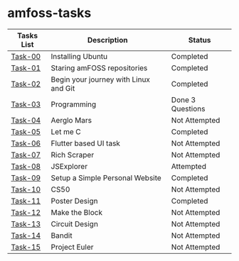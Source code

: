 # amfoss-tasks
**Tasks List**|**Description**|**Status**
--------------|---------------|---------------
[Task-00](https://github.com/0Amruth0/amFoss-tasks/tree/master/task-00)|Installing Ubuntu|Completed
[Task-01](https://github.com/0Amruth0/amFoss-tasks/tree/master/task-01)|Staring amFOSS repositories|Completed
[Task-02](https://github.com/0Amruth0/amFoss-tasks/tree/master/task-02)|Begin your journey with Linux and Git|Completed
[Task-03](https://github.com/0Amruth0/amFoss-tasks/tree/master/task-03)|Programming|Done 3 Questions
[Task-04](https://github.com/0Amruth0/amFoss-tasks/tree/master/task-04)|Aerglo Mars|Not Attempted
[Task-05](https://github.com/0Amruth0/amFoss-tasks/tree/master/task-05)|Let me C|Completed
[Task-06](https://github.com/0Amruth0/amFoss-tasks/tree/master/task-06)|Flutter based UI task|Not Attempted
[Task-07](https://github.com/0Amruth0/amFoss-tasks/tree/master/task-07)|Rich Scraper|Not Attempted
[Task-08](https://github.com/0Amruth0/amFoss-tasks/tree/master/task-08)|JSExplorer|Attempted
[Task-09](https://github.com/0Amruth0/amFoss-tasks/tree/master/task-09)|Setup a Simple Personal Website|Completed
[Task-10](https://github.com/0Amruth0/amFoss-tasks/tree/master/task-10)|CS50|Not Attempted 
[Task-11](https://github.com/0Amruth0/amFoss-tasks/tree/master/task-11)|Poster Design|Completed
[Task-12](https://github.com/0Amruth0/amFoss-tasks/tree/master/task-12)|Make the Block|Not Attempted 
[Task-13](https://github.com/0Amruth0/amFoss-tasks/tree/master/task-13)|Circuit Design|Not Attempted
[Task-14](https://github.com/0Amruth0/amFoss-tasks/tree/master/task-14)|Bandit|Not Attempted
[Task-15](https://github.com/0Amruth0/amFoss-tasks/tree/master/task-15)|Project Euler|Not Attempted
